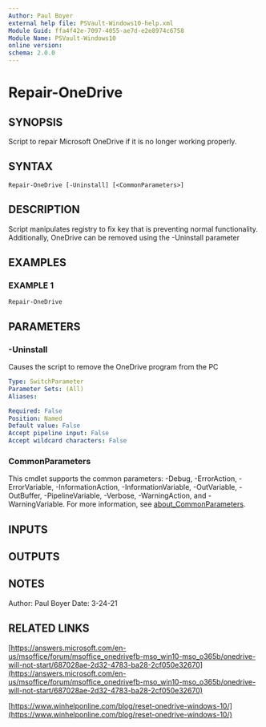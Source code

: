 ```yaml
---
Author: Paul Boyer
external help file: PSVault-Windows10-help.xml
Module Guid: ffa4f42e-7097-4055-ae7d-e2e8974c6758
Module Name: PSVault-Windows10
online version:
schema: 2.0.0
---
```


# Repair-OneDrive

## SYNOPSIS
Script to repair Microsoft OneDrive if it is no longer working properly.

## SYNTAX

```
Repair-OneDrive [-Uninstall] [<CommonParameters>]
```

## DESCRIPTION
Script manipulates registry to fix key that is preventing normal functionality.
Additionally, OneDrive can be removed using the -Uninstall parameter

## EXAMPLES

### EXAMPLE 1
```
Repair-OneDrive
```

## PARAMETERS

### -Uninstall
Causes the script to remove the OneDrive program from the PC

```yaml
Type: SwitchParameter
Parameter Sets: (All)
Aliases:

Required: False
Position: Named
Default value: False
Accept pipeline input: False
Accept wildcard characters: False
```

### CommonParameters
This cmdlet supports the common parameters: -Debug, -ErrorAction, -ErrorVariable, -InformationAction, -InformationVariable, -OutVariable, -OutBuffer, -PipelineVariable, -Verbose, -WarningAction, and -WarningVariable. For more information, see [about_CommonParameters](http://go.microsoft.com/fwlink/?LinkID=113216).

## INPUTS

## OUTPUTS

## NOTES
Author: Paul Boyer
Date: 3-24-21

## RELATED LINKS

[https://answers.microsoft.com/en-us/msoffice/forum/msoffice_onedrivefb-mso_win10-mso_o365b/onedrive-will-not-start/687028ae-2d32-4783-ba28-2cf050e32670](https://answers.microsoft.com/en-us/msoffice/forum/msoffice_onedrivefb-mso_win10-mso_o365b/onedrive-will-not-start/687028ae-2d32-4783-ba28-2cf050e32670)

[https://www.winhelponline.com/blog/reset-onedrive-windows-10/](https://www.winhelponline.com/blog/reset-onedrive-windows-10/)

